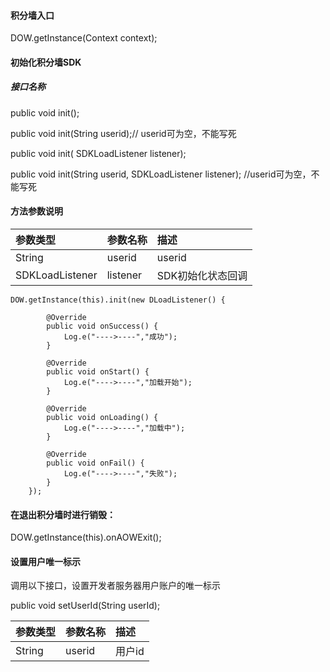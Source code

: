 #### 

#### 积分墙入口

DOW.getInstance\(Context context\);

#### 初始化积分墙SDK

##### 接口名称

public void init\(\);

public void init\(String userid\);// userid可为空，不能写死

public void init\( SDKLoadListener listener\);

public void init\(String userid, SDKLoadListener listener\); //userid可为空，不能写死

#### 方法参数说明

| 参数类型 | 参数名称 | 描述 |
| :--- | :--- | :--- |
| String | userid | userid |
| SDKLoadListener | listener | SDK初始化状态回调 |

```
DOW.getInstance(this).init(new DLoadListener() {

        @Override
        public void onSuccess() {
            Log.e("---->----","成功");
        }

        @Override
        public void onStart() {
            Log.e("---->----","加载开始");
        }

        @Override
        public void onLoading() {
            Log.e("---->----","加载中");
        }

        @Override
        public void onFail() {
            Log.e("---->----","失败");
        }
    });
```

#### **在退出积分墙时进行销毁：**

DOW.getInstance\(this\).onAOWExit\(\);

#### **设置用户唯一标示**

调用以下接口，设置开发者服务器用户账户的唯一标示

public void setUserId\(String userId\);


| 参数类型 | 参数名称 | 描述 |
| :--- | :--- | :--- |
| String | userid | 用户id |

 


